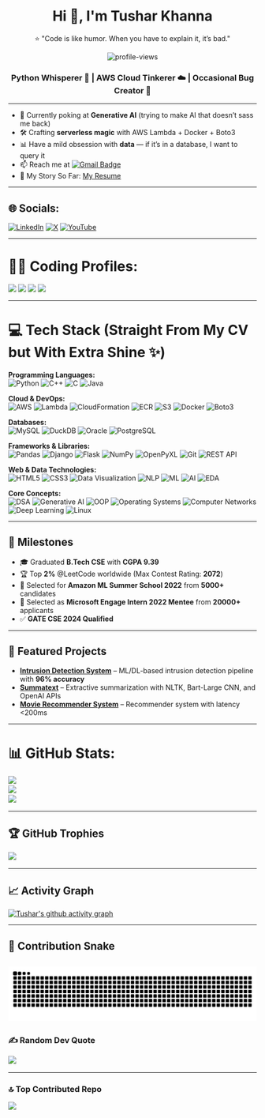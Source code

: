 <h1 align="center">Hi 👋, I'm Tushar Khanna</h1>


<p align="center">⭐ "Code is like humor. When you have to explain it, it’s bad."</p>
<p align="center">
  <img src="https://komarev.com/ghpvc/?username=tusharkhanna575&label=Profile%20views&color=0e75b6&style=plastic&base=13843" alt="profile-views" />
</p>


<h3 align="center">Python Whisperer 🐍 | AWS Cloud Tinkerer ☁️ | Occasional Bug Creator 🐞</h3>

---

- 🌱 Currently poking at **Generative AI** (trying to make AI that doesn’t sass me back)  
- 🛠 Crafting **serverless magic** with AWS Lambda + Docker + Boto3  
- 📊 Have a mild obsession with **data** — if it’s in a database, I want to query it  
- 📫 Reach me at [![Gmail Badge](https://img.shields.io/badge/-khanna.tushar5112@gmail.com-c14438?style=flat-square&logo=Gmail&logoColor=white)](mailto:khanna.tushar5112@gmail.com)  
- 📄 My Story So Far: [My Resume](https://drive.google.com/file/d/13JBjZ1LEUUA8TBFKQ_rrJKzQm2-5M9gp/view)  

---

## 🌐 Socials:
[![LinkedIn](https://img.shields.io/badge/LinkedIn-%230077B5.svg?logo=linkedin&logoColor=white)](https://linkedin.com/in/tusharkhanna575) 
[![X](https://img.shields.io/badge/Twitter-black.svg?logo=X&logoColor=white)](https://x.com/tusharkhanna575) 
[![YouTube](https://img.shields.io/badge/YouTube-%23FF0000.svg?logo=YouTube&logoColor=white)](https://youtube.com/@tusharkhanna575) 

---

# 🧑‍💻 Coding Profiles:
<a href="https://www.leetcode.com/tusharkhanna575"><img src="https://img.shields.io/badge/LeetCode-FFA116?style=for-the-badge&logo=leetcode&logoColor=white" /></a>
<a href="https://www.hackerearth.com/@tusharkhanna575"><img src="https://img.shields.io/badge/HackerEarth-2C3454?style=for-the-badge&logo=hackerearth&logoColor=blue" /></a>
<a href="https://auth.geeksforgeeks.org/user/tusharkhanna5112"><img src="https://img.shields.io/badge/GeeksforGeeks-2F8D46?style=for-the-badge&logo=geeksforgeeks&logoColor=white" /></a>
<a href="https://www.hackerrank.com/profile/tusharkhanna575"><img src="https://img.shields.io/badge/-Hackerrank-2EC866?style=for-the-badge&logo=HackerRank&logoColor=white"/> </a>

---

# 💻 Tech Stack (Straight From My CV but With Extra Shine ✨)
**Programming Languages:**  
![Python](https://img.shields.io/badge/Python-3776AB?style=for-the-badge&logo=python&logoColor=white) ![C++](https://img.shields.io/badge/C++-00599C?style=for-the-badge&logo=cplusplus&logoColor=white) ![C](https://img.shields.io/badge/C-00599C?style=for-the-badge&logo=c&logoColor=white) ![Java](https://img.shields.io/badge/Java-ED8B00?style=for-the-badge&logo=openjdk&logoColor=white)  

**Cloud & DevOps:**  
![AWS](https://img.shields.io/badge/AWS-232F3E?style=for-the-badge&logo=amazonaws&logoColor=white) ![Lambda](https://img.shields.io/badge/AWS%20Lambda-FF9900?style=for-the-badge&logo=awslambda&logoColor=white) ![CloudFormation](https://img.shields.io/badge/CloudFormation-FF4F8B?style=for-the-badge&logo=amazonaws&logoColor=white) ![ECR](https://img.shields.io/badge/AWS%20ECR-FF9900?style=for-the-badge&logo=amazonaws&logoColor=white) ![S3](https://img.shields.io/badge/Amazon%20S3-569A31?style=for-the-badge&logo=amazons3&logoColor=white) ![Docker](https://img.shields.io/badge/Docker-0db7ed?style=for-the-badge&logo=docker&logoColor=white) ![Boto3](https://img.shields.io/badge/Boto3-FF9900?style=for-the-badge&logo=amazonaws&logoColor=white)  

**Databases:**  
![MySQL](https://img.shields.io/badge/MySQL-005C84?style=for-the-badge&logo=mysql&logoColor=white) ![DuckDB](https://img.shields.io/badge/DuckDB-FFF000?style=for-the-badge&logo=duckdb&logoColor=black) ![Oracle](https://img.shields.io/badge/Oracle-F80000?style=for-the-badge&logo=oracle&logoColor=white) ![PostgreSQL](https://img.shields.io/badge/PostgreSQL-31648C?style=for-the-badge&logo=postgresql&logoColor=white)  

**Frameworks & Libraries:**  
![Pandas](https://img.shields.io/badge/Pandas-150458?style=for-the-badge&logo=pandas&logoColor=white) ![Django](https://img.shields.io/badge/Django-092E20?style=for-the-badge&logo=django&logoColor=white) ![Flask](https://img.shields.io/badge/Flask-000000?style=for-the-badge&logo=flask&logoColor=white) ![NumPy](https://img.shields.io/badge/Numpy-013243?style=for-the-badge&logo=numpy&logoColor=white) ![OpenPyXL](https://img.shields.io/badge/OpenPyXL-FFD43B?style=for-the-badge&logo=python&logoColor=black) ![Git](https://img.shields.io/badge/Git-F05033?style=for-the-badge&logo=git&logoColor=white) ![REST API](https://img.shields.io/badge/REST%20APIs-02569B?style=for-the-badge&logo=api&logoColor=white)  

**Web & Data Technologies:**  
![HTML5](https://img.shields.io/badge/HTML5-E34F26?style=for-the-badge&logo=html5&logoColor=white) ![CSS3](https://img.shields.io/badge/CSS3-1572B6?style=for-the-badge&logo=css3&logoColor=white) ![Data Visualization](https://img.shields.io/badge/Data%20Viz-4B0082?style=for-the-badge&logo=plotly&logoColor=white) ![NLP](https://img.shields.io/badge/NLP-008080?style=for-the-badge&logo=python&logoColor=white) ![ML](https://img.shields.io/badge/Machine%20Learning-102230?style=for-the-badge&logo=scikit-learn&logoColor=white) ![AI](https://img.shields.io/badge/AI-FF4500?style=for-the-badge&logo=openai&logoColor=white) ![EDA](https://img.shields.io/badge/EDA-6495ED?style=for-the-badge&logo=python&logoColor=white)  

**Core Concepts:**  
![DSA](https://img.shields.io/badge/DSA-FF6347?style=for-the-badge&logo=python&logoColor=white) ![Generative AI](https://img.shields.io/badge/Generative%20AI-8A2BE2?style=for-the-badge&logo=openai&logoColor=white) ![OOP](https://img.shields.io/badge/OOP-800000?style=for-the-badge&logo=java&logoColor=white) ![Operating Systems](https://img.shields.io/badge/OS-4682B4?style=for-the-badge&logo=linux&logoColor=white) ![Computer Networks](https://img.shields.io/badge/Computer%20Networks-2E8B57?style=for-the-badge&logo=cisco&logoColor=white) ![Deep Learning](https://img.shields.io/badge/Deep%20Learning-00008B?style=for-the-badge&logo=pytorch&logoColor=white) ![Linux](https://img.shields.io/badge/Linux-000000?style=for-the-badge&logo=linux&logoColor=white)  

---

## 🎯 Milestones
- 🎓 Graduated **B.Tech CSE** with **CGPA 9.39**  
- 🏆 Top **2%** @LeetCode worldwide (Max Contest Rating: **2072**)  
- 📜 Selected for **Amazon ML Summer School 2022** from **5000+** candidates  
- 🤝 Selected as **Microsoft Engage Intern 2022 Mentee** from **20000+** applicants  
- ✅ **GATE CSE 2024 Qualified**  

---

## 📂 Featured Projects
- **[Intrusion Detection System](https://github.com/tusharkhanna575/Intrusion-Detection-System)** – ML/DL-based intrusion detection pipeline with **96% accuracy**  
- **[Summatext](https://github.com/tusharkhanna575/SummaText)** – Extractive summarization with NLTK, Bart-Large CNN, and OpenAI APIs  
- **[Movie Recommender System](https://github.com/tusharkhanna575/MS-Engage-2022)** – Recommender system with latency <200ms  

---

# 📊 GitHub Stats:
![](https://github-readme-stats.vercel.app/api?username=tusharkhanna575&theme=dark&hide_border=false&include_all_commits=true&count_private=true)<br/>
![](https://github-readme-streak-stats.herokuapp.com/?user=tusharkhanna575&theme=dark&hide_border=false)<br/>
![](https://github-readme-stats.vercel.app/api/top-langs/?username=tusharkhanna575&theme=dark&hide_border=false&layout=compact)

---

## 🏆 GitHub Trophies
![](https://github-profile-trophy.vercel.app/?username=tusharkhanna575&theme=darkhub&no-frame=false&no-bg=true&margin-w=4)

---

## 📈 Activity Graph
[![Tushar's github activity graph](https://github-readme-activity-graph.vercel.app/graph?username=tusharkhanna575&bg_color=0d1117&color=5bcdec&line=5bcdec&point=ffffff&area=true&hide_border=true)](https://github.com/ashutosh00710/github-readme-activity-graph)

---

## 🐍 Contribution Snake
![github contribution grid snake animation](https://github.com/tusharkhanna575/tusharkhanna575/blob/main/github-contribution-grid-snake.svg)
---

### ✍️ Random Dev Quote
![](https://quotes-github-readme.vercel.app/api?type=horizontal&theme=dark)

---

### 🔝 Top Contributed Repo
![](https://github-contributor-stats.vercel.app/api?username=tusharkhanna575&limit=5&theme=dark&combine_all_yearly_contributions=true)



